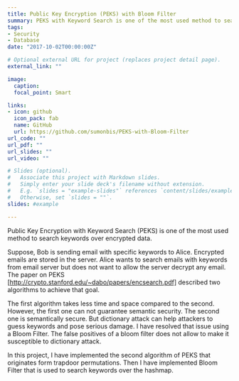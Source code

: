 ```yaml
---
title: Public Key Encryption (PEKS) with Bloom Filter
summary: PEKS with Keyword Search is one of the most used method to search keywords over encrypted data. However, semantic security is not preserved and dictionary attack can help attackers to guess keywords. This project solves that issue implementing PEKS and searching keywords over Bloom Filter.
tags:
- Security
- Database
date: "2017-10-02T00:00:00Z"

# Optional external URL for project (replaces project detail page).
external_link: ""

image:
  caption:
  focal_point: Smart

links:
- icon: github
  icon_pack: fab
  name: GitHub
  url: https://github.com/sumonbis/PEKS-with-Bloom-Filter
url_code: ""
url_pdf: ""
url_slides: ""
url_video: ""

# Slides (optional).
#   Associate this project with Markdown slides.
#   Simply enter your slide deck's filename without extension.
#   E.g. `slides = "example-slides"` references `content/slides/example-slides.md`.
#   Otherwise, set `slides = ""`.
slides: #example

---
```


Public Key Encryption with Keyword Search (PEKS) is one of the most used method to search keywords over
encrypted data.

Suppose, Bob is sending email with specific keywords to Alice. Encrypted emails are stored
in the server. Alice wants to search emails with keywords from email server but does not want to allow the
server decrypt any email. The paper on PEKS [http://crypto.stanford.edu/~dabo/papers/encsearch.pdf]
described two algorithms to achieve that goal.

The first algorithm takes less time and space compared to the second. However, the first one can not guarantee semantic security. The second one is semantically secure. But dictionary attack can help attackers to guess keywords and pose serious damage. I have resolved that issue using a Bloom Filter. The false positives of a bloom filter does not allow to make it susceptible to dictionary attack.

In this project, I have implemented the second algorithm of PEKS that originates form trapdoor permutations.
Then I have implemented Bloom Filter that is used to search keywords over the hashmap.
